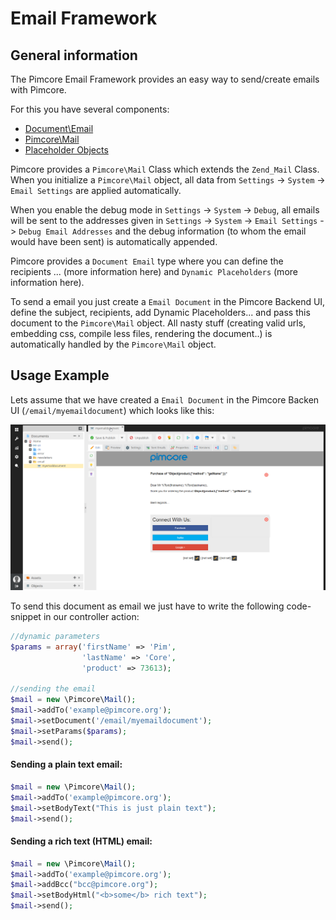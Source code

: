 # Email Framework

## General information
The Pimcore Email Framework provides an easy way to send/create emails with Pimcore.
  
For this you have several components:
* [Document\Email](../../03_Documents/07_Document_Types/_index.md)
* [Pimcore\Mail](./01_Pimcore_Mail.md)
* [Placeholder Objects](../23_Placeholders/01_Object_Placeholder.md)

Pimcore provides a `Pimcore\Mail` Class which extends the `Zend_Mail` Class. When you initialize a 
`Pimcore\Mail` object, all data from `Settings` -> `System` -> `Email Settings` are applied 
automatically.  

When you enable the debug mode in `Settings` -> `System` -> `Debug`, all emails will be sent to the 
addresses given in `Settings` -> `System` -> `Email Settings` -> `Debug Email Addresses` and the debug 
information (to whom the email would have been sent) is automatically appended.

Pimcore provides a `Document Email` type where you can define the recipients ... (more information 
here) and `Dynamic Placeholders` (more information here). 

To send a email you just create a `Email Document` in the Pimcore Backend UI, define the subject, 
recipients, add Dynamic Placeholders... and pass this document to the `Pimcore\Mail` object. All 
nasty stuff (creating valid urls, embedding css, compile less files, rendering the document..) is 
automatically handled by the `Pimcore\Mail` object.

## Usage Example
Lets assume that we have created a `Email Document` in the Pimcore Backen UI (`/email/myemaildocument`) 
which looks like this:

![Pimcore Mail](../../img/pimcore-mail.png)

To send this document as email we just have to write the following code-snippet in our controller 
action:

```php
//dynamic parameters
$params = array('firstName' => 'Pim',
                'lastName' => 'Core',
                'product' => 73613);
 
//sending the email
$mail = new \Pimcore\Mail();
$mail->addTo('example@pimcore.org');
$mail->setDocument('/email/myemaildocument');
$mail->setParams($params);
$mail->send();
```


#### Sending a plain text email:
```php
$mail = new \Pimcore\Mail();
$mail->addTo('example@pimcore.org');
$mail->setBodyText("This is just plain text");
$mail->send();
```

#### Sending a rich text (HTML) email: 
```php
$mail = new \Pimcore\Mail();
$mail->addTo('example@pimcore.org');
$mail->addBcc("bcc@pimcore.org");
$mail->setBodyHtml("<b>some</b> rich text");
$mail->send();
```